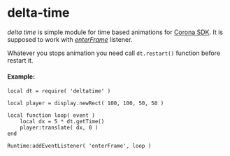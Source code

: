 # delta-time

*delta time* is simple module for time based animations for [Corona SDK](https://coronalabs.com/corona-sdk/). It is supposed to work with [*enterFrame*](https://docs.coronalabs.com/api/event/enterFrame/index.html) listener. 

Whatever you stops animation you need call ``` dt.restart() ``` function before restart it.

#### Example:

```
local dt = require( 'deltatime' )

local player = display.newRect( 100, 100, 50, 50 )

local function loop( event )
	local dx = 5 * dt.getTime()
	player:translate( dx, 0 )
end

Runtime:addEventListener( 'enterFrame', loop )
```

